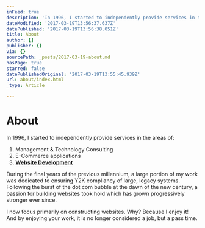 ```yaml
---
inFeed: true
description: 'In 1996, I started to independently provide services in the areas of:'
dateModified: '2017-03-19T13:56:37.637Z'
datePublished: '2017-03-19T13:56:38.051Z'
title: About
author: []
publisher: {}
via: {}
sourcePath: _posts/2017-03-19-about.md
hasPage: true
starred: false
datePublishedOriginal: '2017-03-19T13:55:45.939Z'
url: about/index.html
_type: Article

---
```

# About

In 1996, I started to independently provide services in the areas of:

1. Management & Technology Consulting
2. E-Commerce applications
3. **[Website Development][0]**

During the final years of the previous millennium, a large portion of my work was dedicated to ensuring Y2K compliancy of large, legacy systems. Following the burst of the dot com bubble at the dawn of the new century, a passion for building websites took hold which has grown progressively stronger ever since.

I now focus primarily on constructing websites. Why? Because I enjoy it! And by enjoying your work, it is no longer considered a job, but a pass time.

[0]: http://stephendowell.net/developer-services/ "Web Design & Development"